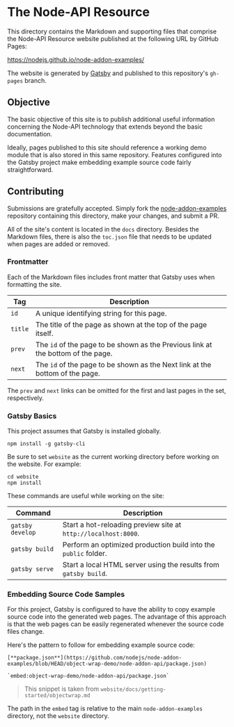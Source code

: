 # The Node-API Resource

This directory contains the Markdown and supporting files that comprise the Node-API Resource website published at the following URL by GitHub Pages:

https://nodejs.github.io/node-addon-examples/

The website is generated by [Gatsby](https://www.gatsbyjs.org) and published to this repository's `gh-pages` branch.

## Objective

The basic objective of this site is to publish additional useful information concerning the Node-API technology that extends beyond the basic documentation.

Ideally, pages published to this site should reference a working demo module that is also stored in this same repository. Features configured into the Gatsby project make embedding example source code fairly straightforward. 

## Contributing

Submissions are gratefully accepted. Simply fork the [node-addon-examples](https://github.com/nodejs/node-addon-examples) repository containing this directory, make your changes, and submit a PR. 

All of the site's content is located in the `docs` directory. Besides the Markdown files, there is also the `toc.json` file that needs to be updated when pages are added or removed.

### Frontmatter

Each of the Markdown files includes front matter that Gatsby uses when formatting the site.

| Tag     | Description                                                  |
| ------- | ------------------------------------------------------------ |
| `id`    | A unique identifying string for this page.                   |
| `title` | The title of the page as shown at the top of the page itself. |
| `prev`  | The `id` of the page to be shown as the Previous link at the bottom of the page. |
| `next`  | The `id` of the page to be shown as the Next link at the bottom of the page. |

The `prev` and `next` links can be omitted for the first and last pages in the set, respectively. 

### Gatsby Basics

This project assumes that Gatsby is installed globally. 

```
npm install -g gatsby-cli
```

Be sure to set `website` as the current working directory before working on the website. For example:

```
cd website
npm install
```

These commands are useful while working on the site:

| Command          | Description                                                      |
| ---------------- | ---------------------------------------------------------------- |
| `gatsby develop` | Start a hot-reloading preview site at `http://localhost:8000`.   |
| `gatsby build`   | Perform an optimized production build into the `public` folder.  |
| `gatsby serve`   | Start a local HTML server using the results from `gatsby build`. |

### Embedding Source Code Samples

For this project, Gatsby is configured to have the ability to copy example source code into the generated web pages. The advantage of this approach is that the web pages can be easily regenerated whenever the source code files change. 

Here's the pattern to follow for embedding example source code:

```
[**package.json**](https://github.com/nodejs/node-addon-examples/blob/HEAD/object-wrap-demo/node-addon-api/package.json)

`embed:object-wrap-demo/node-addon-api/package.json`
```

> This snippet is taken from `website/docs/getting-started/objectwrap.md`

The path in the `embed` tag is relative to the main `node-addon-examples` directory, not the `website` directory. 

